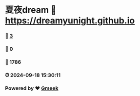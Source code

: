 # 夏夜dream :link: https://dreamyunight.github.io 
### :page_facing_up: [3](https://dreamyunight.github.io/tag.html) 
### :speech_balloon: 0 
### :hibiscus: 1786 
### :alarm_clock: 2024-09-18 15:30:11 
### Powered by :heart: [Gmeek](https://github.com/Meekdai/Gmeek)

